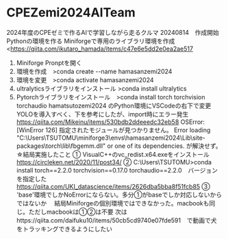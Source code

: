 # CPEZemi2024AITeam
2024年度のCPEゼミで作るAIで学習しながら走るクルマ
20240814　作成開始
 Pythonの環境を作る
  Miniforgeで専用のライブラリ環境を作成<https://qiita.com/ikutaro_hamada/items/c47e6e5dd2e0ea2ae517
   1. Miniforge Pronptを開く
   2. 環境を作成　>conda create --name hamasanzemi2024
   3. 環境を変更　>conda activate hamasanzemi2024
   4. ultralyticsライブラリをインストール >conda install ultralytics
   5. Pytorchライブラリをインストール　>conda install torch torchvision torchaudio
  hamatsutozemi2024 のPython環境にVSCodeの右下で変更
  YOLOを導入すべく、下を参考にしたが、import時にエラー発生
  https://qiita.com/Mikeinu/items/530bdb2ddeeedc32eb58
  OSError: [WinError 126] 指定されたモジュールが見つかりません。 Error loading "C:\Users\TSUTOMU\miniforge3\envs\hamasanzemi2024\Lib\site-packages\torch\lib\fbgemm.dll" or one of its dependencies. が解決せず。
  ☆結局実施したこと
  ① VisualC++のvc_redist.x64.exeをインストール
   　https://circleken.net/2020/11/post34/
  ② C:\Users\TSUTOMU>conda install torch==2.2.0 torchvision==0.17.0 torchaudio==2.2.0　バージョンを指定した
   　　https://qiita.com/UKI_datascience/items/2626dba5bba8f51fcb85
  ③ 'base'環境でしかNoErrorにならない。多分①がbaseでしか対応しないからではないか
　結局Miniforgeの個別環境ではできなかった。macbookも同じ。ただしmacbookは①②は不要
次はhttps://qiita.com/daifuku10/items/50cb5cd9740e07fde591　で動画で犬をトラッキングできるようにしたい

   

